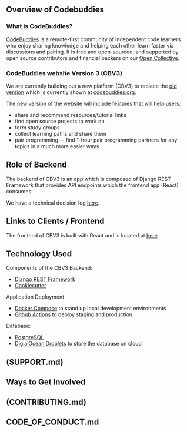 [//]: <> (github.com/codebuddies/backend/)
## **Overview of Codebuddies**

### What is CodeBuddies?
[CodeBuddies](https://codebuddies.org/) is a remote-first community of independent code learners who enjoy sharing knowledge and helping each other learn faster via discussions and pairing. It is free and open-sourced, and supported by open source contributors and financial backers on our [Open Collective](https://opencollective.com/codebuddies).  

### CodeBuddies website Version 3 (CBV3)

We are currently building out a new platform (CBV3) to replace the [old version](http://github.com/codebuddies/codebuddies) which is currently shown at [codebuddies.org]((https://codebuddies.org/)).  

The new version of the website will include features that will help users:
* share and recommend resources/tutorial links
* find open source projects to work on
* form study groups
* collect learning paths and share them
* pair programming -- find 1-hour pair programming partners for any topics in a much more easier ways

## **Role of Backend**
The backend of CBV3 is an app which is composed of Django REST Framework that provides API endpoints which the frontend app (React) consumes.

We have a technical decision log [here](https://github.com/codebuddies/backend/wiki/Decision-log).

## **Links to Clients / Frontend**
The frontend of CBV3 is built with React and is located at [here](http://github.com/codebuddies/frontend).

## **Technology Used**
Components of the CBV3 Backend:
* [Django REST Framework](https://www.django-rest-framework.org/)
* [Cookiecutter](https://cookiecutter.readthedocs.io/en/1.7.0/)

Application Deployment
* [Docker Compose](http://docs.docker.com/compose) to stand up local development environments
* [Github Actions](http://help.github.com/en/actions) to deploy staging and production.

Database:
* [PostgreSQL](http://postgresql.org)
* [DigialOcean Droplets](http://digitalocean.com/products/droplets) to store the database on cloud

## **(SUPPORT.md)**

## **Ways to Get Involved**

## **(CONTRIBUTING.md)**

## **CODE_OF_CONDUCT.md**
